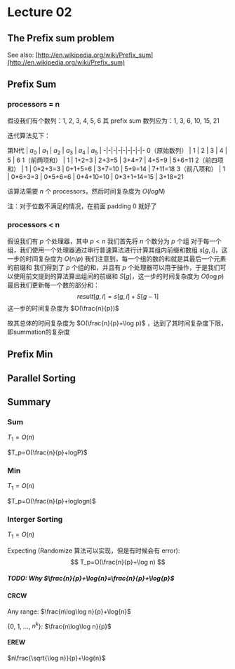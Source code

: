 # Lecture 02

## The Prefix sum problem

See also: [http://en.wikipedia.org/wiki/Prefix_sum](http://en.wikipedia.org/wiki/Prefix_sum)

## Prefix Sum

### processors = n

假设我们有个数列：1, 2, 3, 4, 5, 6
其 prefix sum 数列应为：1, 3, 6, 10, 15, 21

迭代算法见下：

第N代 | $a_0$ | $a_1$ | $a_2$ | $a_3$ | $a_4$ | $a_5$ |
-|-|-|-|-|-|-|-|-
0（原始数列） | 1 | 2          | 3         | 4          | 5            | 6
1（前两项和） | 1 | 1+2=3      | 2+3=5     | 3+4=7      | 4+5=9        | 5+6=11
2（前四项和） | 1 | 0\*2+3=3   | 0+1+5=6   | 3+7=10     | 5+9=14       | 7+11=18
3（前八项和） | 1 | 0\*6+3=3   | 0\*5+6=6  | 0\*4+10=10 | 0\*3+1+14=15 | 3+18=21


该算法需要 $n$ 个 processors，然后时间复杂度为 $O(logN)$

注：对于位数不满足的情况，在前面 padding 0 就好了

### processors < n

假设我们有 $p$ 个处理器，其中 $p<n$
我们首先将 $n$ 个数分为 $p$ 个组
对于每一个组，我们使用一个处理器通过串行普速算法进行计算其组内前缀和数组 $s[g, i]$，这一步的时间复杂度为 $O(n/p)$
我们注意到，每一个组的数的和就是其最后一个元素的前缀和
我们得到了 $p$ 个组的和，并且有 $p$ 个处理器可以用于操作，于是我们可以使用前文提到的算法算出组间的前缀和 $S[g]$，这一步的时间复杂度为 $O(\log p)$
最后我们更新每一个数的部分和：
$$result[g, i] = s[g, i] + S[g-1]$$
这一步的时间复杂度为 $O(\frac{n}{p})$

故其总体的时间复杂度为 $O(\frac{n}{p}+\log p)$ ，达到了其时间复杂度下限，即summation的复杂度

## Prefix Min

## Parallel Sorting

## Summary

### Sum

$T_1=O(n)$

$T_p=O(\frac{n}{p}+logP)$

### Min

$T_1=O(n)$

$T_p=O(\frac{n}{p}+loglogn)$

### Interger Sorting

$T_1=O(n)$

Expecting (Randomize 算法可以实现，但是有时候会有 error):
$$
T_p=O(\frac{n}{p}+\log n)
$$

##### TODO: Why $\frac{n}{p}+\log{n}=\frac{n}{p}+\log{p}$

#### CRCW

Any range: $\frac{n\log\log n}{p}+\log{n}$

{0, 1, ..., $n^k$}: $\frac{n\log\log n}{p}$

#### EREW

$n\frac{\sqrt{\log n}}{p}+\log{n}$

